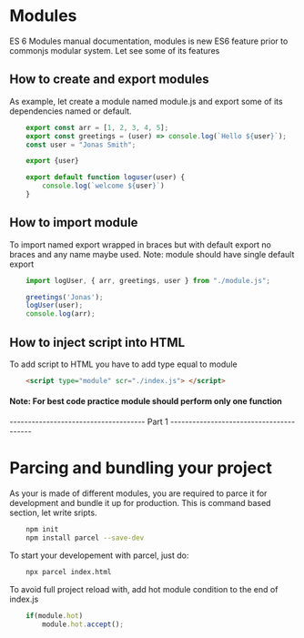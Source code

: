 # Modules
ES 6 Modules manual documentation, modules is new ES6 feature prior to commonjs modular system. Let see some of its features

## How to create and export modules
As example, let create a module named module.js and export some of its dependencies named or default.

```javascript
    export const arr = [1, 2, 3, 4, 5];
    export const greetings = (user) => console.log(`Hello ${user}`);
    const user = "Jonas Smith";

    export {user}

    export default function loguser(user) {
        console.log(`welcome ${user}`)
    }
```

## How to import module
To import named export wrapped in braces but with default export no braces and any name maybe used.
Note: module should have single default export

```javascript
    import logUser, { arr, greetings, user } from "./module.js";

    greetings('Jonas');
    logUser(user);
    console.log(arr);
```

## How to inject script into HTML
To add script to HTML you have to add type equal to module

```html
    <script type="module" scr="./index.js"> </script>
```

#### Note: For best code practice module should perform only one function

------------------------------------- Part 1 ----------------------------------------

# Parcing and bundling your project
As your is made of different modules, you are required to parce it for development and bundle it up for production.
This is command based section, let write sripts.

```bash
    npm init
    npm install parcel --save-dev
```

To start your developement with parcel, just do:
```bash
    npx parcel index.html
```

To avoid full project reload with, add hot module condition to the end of index.js
```javascript
    if(module.hot)
        module.hot.accept();
```

